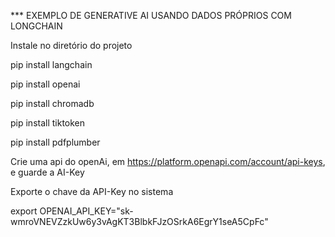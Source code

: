 *** EXEMPLO DE GENERATIVE AI USANDO DADOS PRÓPRIOS COM LONGCHAIN

Instale no diretório do projeto

pip install langchain

pip install openai

pip install chromadb

pip install tiktoken

pip install pdfplumber

Crie uma api do openAi, em https://platform.openapi.com/account/api-keys, e guarde a AI-Key

Exporte o chave da API-Key no sistema

export OPENAI_API_KEY="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"

